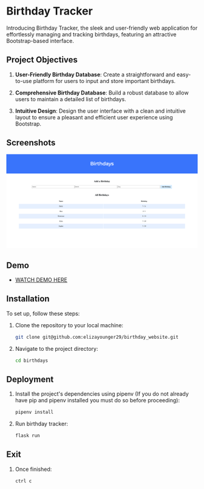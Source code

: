 # Birthday Tracker
Introducing Birthday Tracker, the sleek and user-friendly web application for effortlessly managing and tracking birthdays, featuring an attractive Bootstrap-based interface.

## Project Objectives
1. **User-Friendly Birthday Database**: Create a straightforward and easy-to-use platform for users to input and store important birthdays.

2. **Comprehensive Birthday Database**: Build a robust database to allow users to maintain a detailed list of birthdays.

3. **Intuitive Design**: Design the user interface with a clean and intuitive layout to ensure a pleasant and efficient user experience using Bootstrap.


## Screenshots

![Alt Screenshots](static/birthday.png)

## Demo

- [WATCH DEMO HERE](https://youtu.be/5Z6bHT7p1Ys)

## Installation
To set up, follow these steps:

1. Clone the repository to your local machine:

   ```bash
   git clone git@github.com:elizayounger29/birthday_website.git

2. Navigate to the project directory:

    ```bash
    cd birthdays


## Deployment

1. Install the project's dependencies using pipenv (If you do not already have pip and pipenv installed you must do so before proceeding):

    ```bash
    pipenv install

2. Run birthday tracker:

    ```bash
    flask run

## Exit

1. Once finished:

    ```bash
    ctrl c
